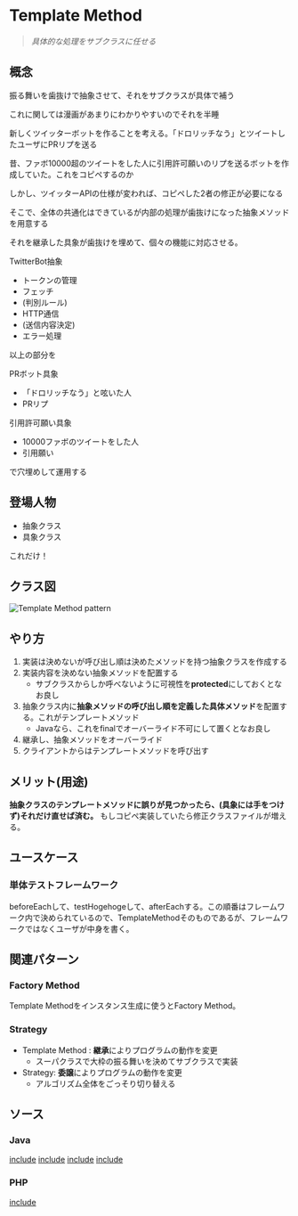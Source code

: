 # Template Method

> *具体的な処理をサブクラスに任せる*


## 概念

振る舞いを歯抜けで抽象させて、それをサブクラスが具体で補う

これに関しては漫画があまりにわかりやすいのでそれを半睡

新しくツイッターボットを作ることを考える。「ドロリッチなう」とツイートしたユーザにPRリプを送る

昔、ファボ10000超のツイートをした人に引用許可願いのリプを送るボットを作成していた。これをコピペするのか

しかし、ツイッターAPIの仕様が変われば、コピペした2者の修正が必要になる

そこで、全体の共通化はできているが内部の処理が歯抜けになった抽象メソッドを用意する

それを継承した具象が歯抜けを埋めて、個々の機能に対応させる。


TwitterBot抽象

- トークンの管理
- フェッチ
- (判別ルール)
- HTTP通信
- (送信内容決定)
- エラー処理


以上の部分を


PRボット具象

- 「ドロリッチなう」と呟いた人
- PRリプ



引用許可願い具象

- 10000ファボのツイートをした人
- 引用願い


で穴埋めして運用する

## 登場人物

- 抽象クラス
- 具象クラス

これだけ！


## クラス図

![Template Method pattern](https://upload.wikimedia.org/wikipedia/commons/2/2a/Template_Method_UML_class_diagram.svg)

## やり方

1. 実装は決めないが呼び出し順は決めたメソッドを持つ抽象クラスを作成する
2. 実装内容を決めない抽象メソッドを配置する
   - サブクラスからしか呼べないように可視性を**protected**にしておくとなお良し
3. 抽象クラス内に**抽象メソッドの呼び出し順を定義した具体メソッド**を配置する。これがテンプレートメソッド
   - Javaなら、これをfinalでオーバーライド不可にして置くとなお良し
4. 継承し、抽象メソッドをオーバーライド
5. クライアントからはテンプレートメソッドを呼び出す


## メリット(用途)

**抽象クラスのテンプレートメソッドに誤りが見つかったら、(具象には手をつけず)それだけ直せば済む。**
もしコピペ実装していたら修正クラスファイルが増える。

## ユースケース

### 単体テストフレームワーク

beforeEachして、testHogehogeして、afterEachする。この順番はフレームワーク内で決められているので、TemplateMethodそのものであるが、フレームワークではなくユーザが中身を書く。

## 関連パターン

### Factory Method

Template Methodをインスタンス生成に使うとFactory Method。

### Strategy

- Template Method : **継承**によりプログラムの動作を変更
  - スーパクラスで大枠の振る舞いを決めてサブクラスで実装
- Strategy: **委譲**によりプログラムの動作を変更
  - アルゴリズム全体をごっそり切り替える

## ソース

### Java

[include](../../patterns/dpsrc_2009-10-10/src/TemplateMethod/Sample/AbstractDisplay.java)
[include](../../patterns/dpsrc_2009-10-10/src/TemplateMethod/Sample/CharDisplay.java)
[include](../../patterns/dpsrc_2009-10-10/src/TemplateMethod/Sample/StringDisplay.java)
[include](../../patterns/dpsrc_2009-10-10/src/TemplateMethod/Sample/Main.java)

### PHP

[include](../../patterns/TemplateMethod/index.php)
